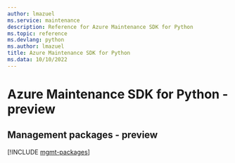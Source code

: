 ```yaml
---
author: lmazuel
ms.service: maintenance
description: Reference for Azure Maintenance SDK for Python
ms.topic: reference
ms.devlang: python
ms.author: lmazuel
title: Azure Maintenance SDK for Python
ms.data: 10/10/2022
---
```

# Azure Maintenance SDK for Python - preview

## Management packages - preview
[!INCLUDE [mgmt-packages](maintenance-mgmt-index.md)]